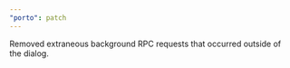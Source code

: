 ```yaml
---
"porto": patch
---
```


Removed extraneous background RPC requests that occurred outside of the dialog.
